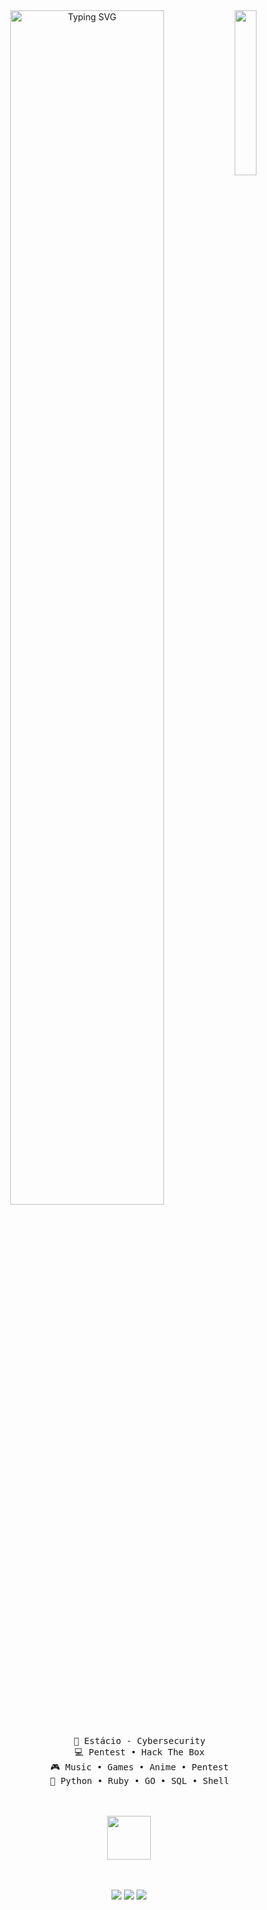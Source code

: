 <div align="center">
<img src="https://i.pinimg.com/564x/e6/d7/f7/e6d7f75a0a5d2af97051ec82ca75a6ae.jpg" width="26%" align="right" />
<img src="https://readme-typing-svg.demolab.com?font=Fira+Code&weight=300&size=15&pause=1000&color=F70000&center=true&vCenter=true&multiline=true&repeat=false&random=false&width=435&lines=Hello;Im+Kaio%2C+a+pentester+from+Brasil!" alt="Typing SVG"" width="70%" />
<br><br>
<pre>
    💼 Estácio - Cybersecurity
    💻 Pentest • Hack The Box
    🎮 Music • Games • Anime • Pentest
    🔨 Python • Ruby • GO • SQL • Shell
</pre>
<br><br>
<img src="https://i.pinimg.com/originals/01/65/f5/0165f5ac3adb73d682a78e6a71a487ac.gif" height="70" />
<br><br><br>
    
[![](https://img.shields.io/badge/linkedin-0a66c2)](https://www.linkedin.com/in/kaiobarbosa/)
[![](https://img.shields.io/badge/steam-red)](https://steamcommunity.com/id/yoshiruh/)
![](https://img.shields.io/badge/hackthebox-yoshiroh-black)
</div>
